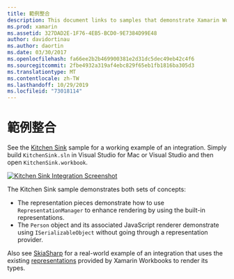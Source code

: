 ```yaml
---
title: 範例整合
description: This document links to samples that demonstrate Xamarin Workbooks integrations. Linked samples work with representation rendering and SkiaSharp.
ms.prod: xamarin
ms.assetid: 327DAD2E-1F76-4EB5-BCD0-9E7384D99E48
author: davidortinau
ms.author: daortin
ms.date: 03/30/2017
ms.openlocfilehash: fa66ee2b2b469900381e2d31dc5dec49eb42c4f6
ms.sourcegitcommit: 2fbe4932a319af4ebc829f65eb1fb1816ba305d3
ms.translationtype: MT
ms.contentlocale: zh-TW
ms.lasthandoff: 10/29/2019
ms.locfileid: "73018114"
---
```

# <a name="sample-integrations"></a>範例整合

See the [Kitchen Sink][KitchenSink] sample for a working example of an integration. Simply build `KitchenSink.sln` in Visual Studio for Mac or Visual Studio and then open `KitchenSink.workbook`.

[![Kitchen Sink Integration Screenshot](samples-images/kitchensinkintegrationscreenshot.png)](samples-images/kitchensinkintegrationscreenshot.png#lightbox)

The Kitchen Sink sample demonstrates both sets of concepts:

* The representation pieces demonstrate how to use `RepresentationManager` to enhance rendering by using the built-in representations.
* The `Person` object and its associated JavaScript renderer demonstrate using `ISerializableObject` without going through a representation provider.

Also see [SkiaSharp][skiasharp] for a real-world example of an integration that uses the existing [representations](~/tools/workbooks/sdk/representations.md) provided by Xamarin Workbooks to render its types.

[KitchenSink]: https://github.com/xamarin/Workbooks/tree/master/SDK/Samples/KitchenSink
[skiasharp]: https://github.com/mono/SkiaSharp/tree/master/source/SkiaSharp.Workbooks
